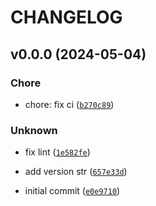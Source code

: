 # CHANGELOG



## v0.0.0 (2024-05-04)

### Chore

* chore: fix ci ([`b270c89`](https://github.com/90HH/python-project-template/commit/b270c89ba87c6256356bae6421bb6297759ba961))

### Unknown

* fix lint ([`1e582fe`](https://github.com/90HH/python-project-template/commit/1e582fe2c139c1890709e27a926188b729965154))

* add version str ([`657e33d`](https://github.com/90HH/python-project-template/commit/657e33df2787bf3e01338a290fdc584805636e0a))

* initial commit ([`e0e9710`](https://github.com/90HH/python-project-template/commit/e0e97103b8aeef156c3eec26bcaf8d449c256c9a))
